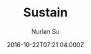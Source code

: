 ---
title: Sustain
github: https://github.com/suyundukov/hugo-sustain
demo: https://demo.nurlan.co/hugo-sustain/
author: Nurlan Su
thumbnail: themes/hugo-sustain.jpg
ssg:
  - Hugo
cms:
  - Markdown
date: 2016-10-22T07:21:04.000Z
description: 🦁 Personal blog theme built with Bootstrap, powered by Hugo.
draft: true
publish_date: '2016-10-22T07:21:04Z'
update_date: '2021-02-13T17:20:29Z'
github_star: 203
github_fork: 125
---